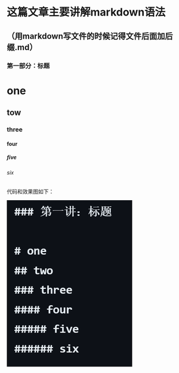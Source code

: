 # 这篇文章主要讲解markdown语法    
（用markdown写文件的时候记得文件后面加后缀.md）
----
### 第一部分：标题

# one
## tow
### three
#### four
##### five
###### six

代码和效果图如下：

![代码图](https://github.com/Celestinefly/keep-pictures/blob/40463ad1d90963e362ebdaf7c56e2d1f38534e81/%E5%B1%8F%E5%B9%95%E6%88%AA%E5%9B%BE%202023-12-26%20173106.png)

